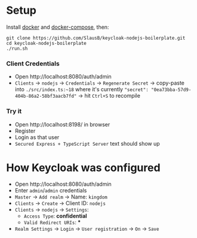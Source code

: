 # Setup

Install [docker](https://docs.docker.com/get-docker/) and [docker-compose](https://docs.docker.com/compose/install/), then:
```
git clone https://github.com/SlausB/keycloak-nodejs-boilerplate.git
cd keycloak-nodejs-boilerplate
./run.sh
```

### Client Credentials
- Open http://localhost:8080/auth/admin
- `Clients` -> `nodejs` -> `Credentials` -> `Regenerate Secret` -> copy-paste into `./src/index.ts:~18` where it's currently `"secret": "0ea73bba-57d9-404b-86a2-58bf3aacb7fd"` -> hit `Ctrl+S` to recompile
### Try it
- Open http://localhost:8198/ in browser
- Register
- Login as that user
- `Secured Express + TypeScript Server` text should show up


# How Keycloak was configured
- Open http://localhost:8080/auth/admin
- Enter `admin`/`admin` credentials
- `Master` -> `Add realm` -> Name: `kingdom`
- `Clients` -> `Create` -> Client ID: `nodejs`
- `Clients` -> `nodejs` -> `Settings`:
    - `Access Type`: <b>confidential</b>
    - `Valid Redirect URIs`: <b>*</b>
- `Realm Settings` -> `Login` -> `User registration` -> `On` -> `Save`
